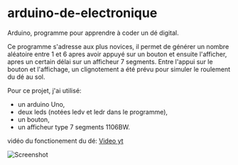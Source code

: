 # arduino-de-electronique
Arduino, programme pour apprendre à coder un dé digital.

Ce programme s'adresse aux plus novices, il permet de générer un nombre aléatoire entre 1 et 6 apres avoir appuyé sur un bouton et ensuite l'afficher, apres un certain délai sur un afficheur 7 segments. Entre l'appui sur le bouton et l'affichage, un clignotement a été prévu pour simuler le roulement du dé au sol. 

Pour ce projet, j'ai utilisé:
- un arduino Uno,
- deux leds (notées ledv et ledr dans le programme),
- un bouton,
- un afficheur type 7 segments 1106BW.

vidéo du fonctionement du dé:
[Video yt](https://www.youtube.com/watch?v=D3Z2h9wa29A)


![Screenshot](IMG_20200630_115815.jpg)
